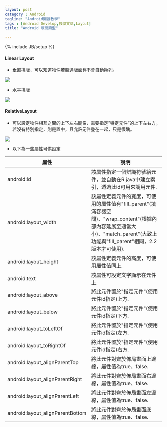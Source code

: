 ```yaml
---
layout: post
category : Android 
tagline: "Android開發教學"
tags : [Android Develop,教學文章,Layout]
title: "Android 版面類型"

---
```

{% include JB/setup %}

#### Linear Layout
- 垂直排版，可以知道物件若超過版面也不會自動換列。

![][image-1]
- 水平排版

![][image-2]

#### RelativeLayout
- 可以設定物件相互之間的上下左右關係，需要指定”特定元件”的上下左右方，若沒有特別指定，則是置中，且允許元件疊在一起，只是很醜。

![][image-3]
- 以下為一些屬性可供設定

| 屬性                             	| 說明                                                                                                                                                                           	|
|----------------------------------	|--------------------------------------------------------------------------------------------------------------------------------------------------------------------------------	|
| android:id                       	| 該屬性指定一個辨識符號給元件，並自動在R.java中建立索引，透過此id可用來調用元件.                                                                                                	|
| android:layout_width             	| 該屬性定義元件的寬度，可使用的屬性值有"fill_parent"(填滿容器空間)、"wrap_content"(根據內部內容延展至適當大小)、"match_parent"(大致上功能與"fill_parent"相同，2.2版本才可使用). 	|
| android:layout_height            	| 該屬性定義元件的高度，可使用屬性值同上.                                                                                                                                        	|
| android:text                     	| 該屬性可設定文字顯示在元件上.                                                                                                                                                  	|
| android:layout_above             	| 將此元件置於"指定元件"(使用元件id指定)上方.                                                                                                                                    	|
| android:layout_below             	| 將此元件置於"指定元件"(使用元件id指定)下方.                                                                                                                                    	|
| android:layout_toLeftOf          	| 將此元件置於"指定元件"(使用元件id指定)左方.                                                                                                                                    	|
| android:layout_toRightOf         	| 將此元件置於"指定元件"(使用元件id指定)右方.                                                                                                                                    	|
| android:layout_alignParentTop    	| 將此元件對齊於佈局畫面上邊線，屬性值為true、false.                                                                                                                             	|
| android:layout_alignParentRight  	| 將此元件對齊於佈局畫面右邊線，屬性值為true、false.                                                                                                                             	|
| android:layout_alignParentLeft   	| 將此元件對齊於佈局畫面左邊線，屬性值為true、false.                                                                                                                             	|
| android:layout_alignParentBottom 	| 將此元件對齊於佈局畫面底線，屬性值為true、false.                                                                                                                               	|

[image-1]:	https://farm4.staticflickr.com/3897/15212269618_d2c93db43d_o.png
[image-2]:	https://farm3.staticflickr.com/2948/15212329908_468e42f4dc_o.png
[image-3]:	https://farm4.staticflickr.com/3887/15375953086_818594e6f2_o.png